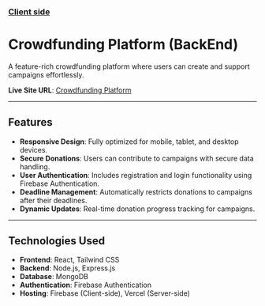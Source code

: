 ### [Client side](https://github.com/Rasadul-Islam/crowd-funding-client)
# Crowdfunding Platform (BackEnd)

A feature-rich crowdfunding platform where users can create and support campaigns effortlessly.

**Live Site URL**: [Crowdfunding Platform](https://crowd-funding-d936a.web.app/)

---

## Features

- **Responsive Design**: Fully optimized for mobile, tablet, and desktop devices.
- **Secure Donations**: Users can contribute to campaigns with secure data handling.
- **User Authentication**: Includes registration and login functionality using Firebase Authentication.
- **Deadline Management**: Automatically restricts donations to campaigns after their deadlines.
- **Dynamic Updates**: Real-time donation progress tracking for campaigns.

---

## Technologies Used

- **Frontend**: React, Tailwind CSS
- **Backend**: Node.js, Express.js
- **Database**: MongoDB
- **Authentication**: Firebase Authentication
- **Hosting**: Firebase (Client-side), Vercel (Server-side)



